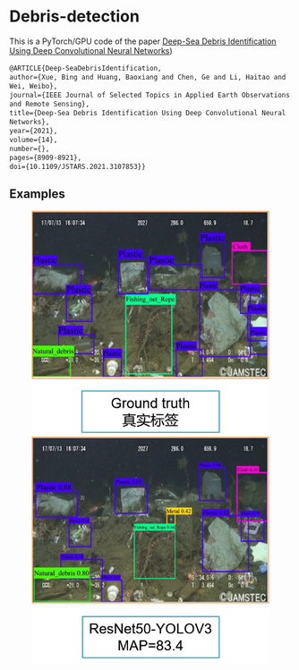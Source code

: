 # Debris-detection

This is a PyTorch/GPU  code of the paper [Deep-Sea Debris Identification Using Deep
Convolutional Neural Networks](https://ieeexplore.ieee.org/stamp/stamp.jsp?tp=&arnumber=9524516))

```
@ARTICLE{Deep-SeaDebrisIdentification,
author={Xue, Bing and Huang, Baoxiang and Chen, Ge and Li, Haitao and Wei, Weibo},
journal={IEEE Journal of Selected Topics in Applied Earth Observations and Remote Sensing}, 
title={Deep-Sea Debris Identification Using Deep Convolutional Neural Networks}, 
year={2021},
volume={14},
number={},
pages={8909-8921},
doi={10.1109/JSTARS.2021.3107853}}
```

## Examples

<figure class="half">
<img align="left" src="./Example/GroundTruth.png"/>
<img align="right" src="./Example/Detection.png"/>
</figyure>
